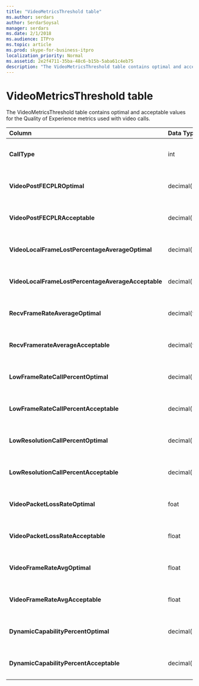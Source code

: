 ```yaml
---
title: "VideoMetricsThreshold table"
ms.author: serdars
author: SerdarSoysal
manager: serdars
ms.date: 2/1/2018
ms.audience: ITPro
ms.topic: article
ms.prod: skype-for-business-itpro
localization_priority: Normal
ms.assetid: 2e2f4711-35ba-48c6-b15b-5aba61c4eb75
description: "The VideoMetricsThreshold table contains optimal and acceptable values for the Quality of Experience metrics used with video calls."
---
```


# VideoMetricsThreshold table
 
The VideoMetricsThreshold table contains optimal and acceptable values for the Quality of Experience metrics used with video calls.
  
|**Column**|**Data Type**|**Key/Index**|**Details**|
|:-----|:-----|:-----|:-----|
|**CallType** <br/> |int  <br/> |Primary  <br/> |Type of call that was placed.  <br/> |
|**VideoPostFECPLROptimal** <br/> |decimal(5,2)  <br/> ||The default value is 0.05.  <br/> |
|**VideoPostFECPLRAcceptable** <br/> |decimal(5,2)  <br/> ||The default value is 0.10.  <br/> |
|**VideoLocalFrameLostPercentageAverageOptimal** <br/> |decimal(5,2)  <br/> ||The default value is 5.0.  <br/> |
|**VideoLocalFrameLostPercentageAverageAcceptable** <br/> |decimal(5,2)  <br/> ||The default value is 10.0.  <br/> |
|**RecvFrameRateAverageOptimal** <br/> |decimal(9,4)  <br/> ||The default value is 12.0000.  <br/> |
|**RecvFramerateAverageAcceptable** <br/> |decimal(9,4)  <br/> ||The default value is 7.0000.  <br/> |
|**LowFrameRateCallPercentOptimal** <br/> |decimal(5,2)  <br/> ||The default value is 5.0.  <br/> |
|****LowFrameRateCallPercentAcceptable**** <br/> |decimal(5,2)  <br/> ||The default value is 10.0/  <br/> |
|**LowResolutionCallPercentOptimal** <br/> |decimal(5,2)  <br/> ||The default value is 5.0.  <br/> |
|**LowResolutionCallPercentAcceptable** <br/> |decimal(5,2)  <br/> ||The default value is 10.0.  <br/> |
|**VideoPacketLossRateOptimal** <br/> |foat  <br/> ||The default value is 0.05.  <br/> |
|**VideoPacketLossRateAcceptable** <br/> |float  <br/> ||The default value is 0.10.  <br/> |
|**VideoFrameRateAvgOptimal** <br/> |float  <br/> ||The default value is 12.  <br/> |
|**VideoFrameRateAvgAcceptable** <br/> |float  <br/> ||The default value is 7.  <br/> |
|**DynamicCapabilityPercentOptimal** <br/> |decimal(5,2)  <br/> ||The default value is 5.00.  <br/> |
|**DynamicCapabilityPercentAcceptable** <br/> |decimal(5,2)  <br/> ||The default value is 10.00.  <br/> |
   

